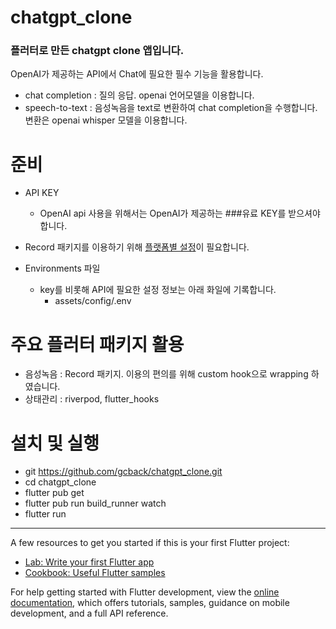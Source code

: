 # chatgpt_clone

### 플러터로 만든 chatgpt clone 앱입니다.

OpenAI가 제공하는 API에서 Chat에 필요한 필수 기능을 활용합니다.
 - chat completion : 질의 응답. openai 언어모델을 이용합니다.
 - speech-to-text : 음성녹음을 text로 변환하여 chat completion을 수행합니다. 변환은 openai whisper 모델을 이용합니다.





# 준비
- API KEY
  - OpenAI api 사용을 위해서는 OpenAI가 제공하는 ###유료 KEY를 받으셔야 합니다. 

- Record 패키지를 이용하기 위해 [플랫폼별 설정](https://pub.dev/packages/record#platforms)이 필요합니다.

- Environments 파일
  - key를 비롯해 API에 필요한 설정 정보는 아래 화일에 기록합니다.
    - assets/config/.env

# 주요 플러터 패키지 활용
  - 음성녹음 : Record 패키지. 이용의 편의를 위해 custom hook으로 wrapping 하였습니다.
  - 상태관리 : riverpod, flutter_hooks

# 설치 및 실행
  - git https://github.com/gcback/chatgpt_clone.git
  - cd chatgpt_clone
  - flutter pub get
  - flutter pub run build_runner watch
  - flutter run



* * *
A few resources to get you started if this is your first Flutter project:

- [Lab: Write your first Flutter app](https://docs.flutter.dev/get-started/codelab)
- [Cookbook: Useful Flutter samples](https://docs.flutter.dev/cookbook)

For help getting started with Flutter development, view the
[online documentation](https://docs.flutter.dev/), which offers tutorials,
samples, guidance on mobile development, and a full API reference.
